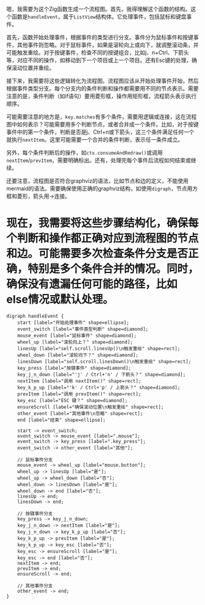 嗯，我需要为这个Zig函数生成一个流程图。首先，我得理解这个函数的结构。这个函数是`handleEvent`，属于`ListView`结构体。它处理事件，包括鼠标和键盘事件。

首先，函数开始处理事件，根据事件的类型进行分支。事件分为鼠标事件和按键事件，其他事件则忽略。对于鼠标事件，如果是滚轮向上或向下，就调整滚动条，并可能触发重绘。对于按键事件，检查不同的按键组合，比如j、n+Ctrl、下箭头等，对应不同的操作，如移动到下一个项目或上一个项目。还有Esc键的处理，确保滚动位置并重绘。

接下来，我需要将这些逻辑转化为流程图。流程图应该从开始处理事件开始，然后根据事件类型分支。每个分支内的条件判断和操作都需要用不同的节点表示。需要注意的是，条件判断（如if语句）要用菱形框，操作用矩形框，流程箭头表示执行顺序。

可能需要注意的地方是，`key.matches`有多个条件，需要用逻辑或连接，这在流程图中如何表示？可能需要用多个判断节点，或者合并成一个条件。比如，对于按键事件中的第一个条件，判断是否是j、Ctrl+n或下箭头，这三个条件满足任何一个就执行`nextItem`。这里可能需要一个合并的条件判断，表示任一条件成立。

另外，每个条件判断后的操作，如`ctx.consumeAndRedraw()`或调用`nextItem`/`prevItem`，需要明确标出。还有，处理完每个事件后流程如何结束或继续。

还要注意，流程图是否符合graphviz的语法，比如节点和边的定义，不能使用mermaid的语法。需要确保使用正确的graphviz结构，如使用`digraph`，节点用方框和菱形，箭头用->连接。

现在，我需要将这些步骤结构化，确保每个判断和操作都正确对应到流程图的节点和边。可能需要多次检查条件分支是否正确，特别是多个条件合并的情况。同时，确保没有遗漏任何可能的路径，比如else情况或默认处理。
================================================
```graphviz
digraph handleEvent {
    start [label="开始处理事件" shape=ellipse];
    event_switch [label="事件类型判断" shape=diamond];
    mouse_event [label="鼠标事件" shape=diamond];
    wheel_up [label="滚轮向上？" shape=diamond];
    linesUp [label="self.scroll.linesUp()\n触发重绘" shape=rect];
    wheel_down [label="滚轮向下？" shape=diamond];
    linesDown [label="self.scroll.linesDown()\n触发重绘" shape=rect];
    key_press [label="按键事件" shape=diamond];
    key_j_n_down [label="'j' / Ctrl+'n' / 下箭头？" shape=diamond];
    nextItem [label="调用 nextItem()" shape=rect];
    key_k_p_up [label="'k' / Ctrl+'p' / 上箭头？" shape=diamond];
    prevItem [label="调用 prevItem()" shape=rect];
    key_esc [label="ESC 键？" shape=diamond];
    ensureScroll [label="确保滚动位置\n触发重绘" shape=rect];
    other_event [label="其他事件\n忽略" shape=rect];
    end [label="结束" shape=ellipse];

    start -> event_switch;
    event_switch -> mouse_event [label=".mouse"];
    event_switch -> key_press [label=".key_press"];
    event_switch -> other_event [label="其他"];

    // 鼠标事件分支
    mouse_event -> wheel_up [label="mouse.button"];
    wheel_up -> linesUp [label="是"];
    wheel_up -> wheel_down [label="否"];
    wheel_down -> linesDown [label="是"];
    wheel_down -> end [label="否"];
    linesUp -> end;
    linesDown -> end;

    // 按键事件分支
    key_press -> key_j_n_down;
    key_j_n_down -> nextItem [label="是"];
    key_j_n_down -> key_k_p_up [label="否"];
    key_k_p_up -> prevItem [label="是"];
    key_k_p_up -> key_esc [label="否"];
    key_esc -> ensureScroll [label="是"];
    key_esc -> end [label="否"];
    nextItem -> end;
    prevItem -> end;
    ensureScroll -> end;

    // 其他事件分支
    other_event -> end;
}
```